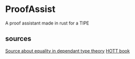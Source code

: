 # ProofAssist

A proof assistant made in rust for a TIPE

## sources

[Source about equality in dependant type theory](https://www.lix.polytechnique.fr/Labo/Samuel.Mimram/teaching/INF551/course.pdf)
[HOTT book](https://homotopytypetheory.org/book/)